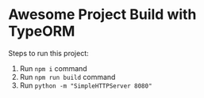 # Awesome Project Build with TypeORM

Steps to run this project:

1. Run `npm i` command
2. Run `npm run build` command
3. Run `python -m "SimpleHTTPServer 8080"`
